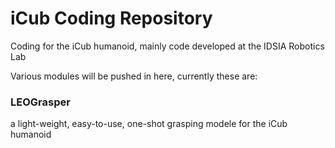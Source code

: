 # iCub Coding Repository

Coding for the iCub humanoid, mainly code developed at the IDSIA Robotics Lab


Various modules will be pushed in here, currently these are:

### LEOGrasper
a light-weight, easy-to-use, one-shot grasping modele for the iCub humanoid

